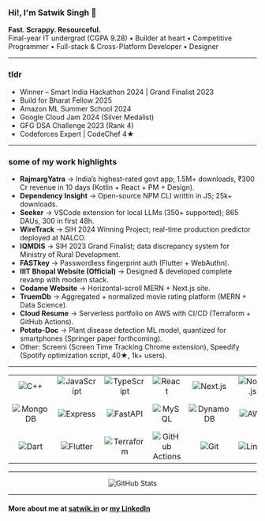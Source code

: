 ### Hi!, I'm Satwik Singh 👋

**Fast. Scrappy. Resourceful.**     
Final-year IT undergrad (CGPA 9.28) • Builder at heart • Competitive Programmer • Full-stack & Cross-Platform Developer • Designer

---

### tldr

* Winner – Smart India Hackathon 2024 | Grand Finalist 2023
* Build for Bharat Fellow 2025
* Amazon ML Summer School 2024
* Google Cloud Jam 2024 (Silver Medalist)
* GFG DSA Challenge 2023 (Rank 4)
* Codeforces Expert | CodeChef 4★

---

### some of my work highlights

* **RajmargYatra** → India’s highest-rated govt app; 1.5M+ downloads, ₹300 Cr revenue in 10 days (Kotlin + React + PM + Design).
* **Dependency Insight** → Open-source NPM CLI writtin in JS; 25k+ downloads.
* **Seeker** → VSCode extension for local LLMs (350+ supported); 865 DAUs, 300 in first 48h.
* **WireTrack** → SIH 2024 Winning Project; real-time production predictor deployed at NALCO.
* **IQMDIS** → SIH 2023 Grand Finalist; data discrepancy system for Ministry of Rural Development.
* **FASTkey** → Passwordless fingerprint auth (Flutter + WebAuthn).
* **IIIT Bhopal Website (Official)** → Designed & developed complete revamp with modern stack.
* **Codame Website** → Horizontal-scroll MERN + Next.js site.
* **TruemDb** → Aggregated + normalized movie rating platform (MERN + Data Science).
* **Cloud Resume** → Serverless portfolio on AWS with CI/CD (Terraform + GitHub Actions).
* **Potato-Doc** → Plant disease detection ML model, quantized for smartphones (Springer paper forthcoming).
* Other: Screeni (Screen Time Tracking Chrome extension), Speedify (Spotify optimization script, 40★, 1k+ users).

---

<div align="center">
  <table>
    <tr>
      <td align="center"><img src="https://skillicons.dev/icons?i=cpp" alt="C++" /></td>
      <td align="center"><img src="https://skillicons.dev/icons?i=js" alt="JavaScript" /></td>
      <td align="center"><img src="https://skillicons.dev/icons?i=ts" alt="TypeScript" /></td>
      <td align="center"><img src="https://skillicons.dev/icons?i=react" alt="React" /></td>
      <td align="center"><img src="https://skillicons.dev/icons?i=nextjs" alt="Next.js" /></td>
      <td align="center"><img src="https://skillicons.dev/icons?i=nodejs" alt="Node.js" /></td>
      <td align="center"><img src="https://skillicons.dev/icons?i=npm" alt="npm" /></td>
      <td align="center"><img src="https://skillicons.dev/icons?i=tailwind" alt="Tailwind CSS" /></td>
      <td align="center"><img src="https://skillicons.dev/icons?i=python" alt="Python" /></td>
    </tr>
    <tr>
      <td align="center"><img src="https://skillicons.dev/icons?i=mongodb" alt="MongoDB" /></td>
      <td align="center"><img src="https://skillicons.dev/icons?i=express" alt="Express" /></td>
      <td align="center"><img src="https://skillicons.dev/icons?i=fastapi" alt="FastAPI" /></td>
      <td align="center"><img src="https://skillicons.dev/icons?i=mysql" alt="MySQL" /></td>
      <td align="center"><img src="https://skillicons.dev/icons?i=dynamodb" alt="DynamoDB" /></td>
      <td align="center"><img src="https://skillicons.dev/icons?i=aws" alt="AWS" /></td>
      <td align="center"><img src="https://skillicons.dev/icons?i=gcp" alt="GCP" /></td>
      <td align="center"><img src="https://skillicons.dev/icons?i=kotlin" alt="Kotlin" /></td>
      <td align="center"><img src="https://skillicons.dev/icons?i=androidstudio" alt="Android Studio" /></td>
    </tr>
    <tr>
      <td align="center"><img src="https://skillicons.dev/icons?i=dart" alt="Dart" /></td>
      <td align="center"><img src="https://skillicons.dev/icons?i=flutter" alt="Flutter" /></td>
      <td align="center"><img src="https://skillicons.dev/icons?i=terraform" alt="Terraform" /></td>
      <td align="center"><img src="https://skillicons.dev/icons?i=githubactions" alt="GitHub Actions" /></td>
      <td align="center"><img src="https://skillicons.dev/icons?i=git" alt="Git" /></td>
      <td align="center"><img src="https://skillicons.dev/icons?i=linux" alt="Linux" /></td>
      <td align="center"><img src="https://skillicons.dev/icons?i=bash" alt="Bash" /></td>
      <td align="center"><img src="https://skillicons.dev/icons?i=tensorflow" alt="TensorFlow" /></td>
      <td align="center"><img src="https://skillicons.dev/icons?i=figma" alt="Figma" /></td>
    </tr>
  </table>
</div>

---

<div align="center">
  <img src="https://github-readme-stats.vercel.app/api?username=ssatwik975&show_icons=true&theme=radical&count_private=true&include_all_commits=true&custom_title=My%20GitHub%20Stats&rank_icon=github" alt="GitHub Stats" />
</div>

---

#### More about me at [satwik.in](https://www.satwik.in/) or [my LinkedIn](https://www.linkedin.com/in/singhsatwik/)  
